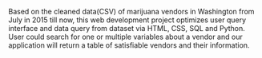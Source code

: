 Based on the cleaned data(CSV) of marijuana vendors in Washington from July in 2015 till now, this web development project optimizes user query interface and data query from dataset via HTML, CSS, SQL and Python. User could search for one or multiple variables about a vendor and our application will return a table of satisfiable vendors and their information.
